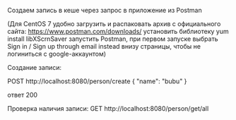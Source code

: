 Создаем запись в кеше через запрос в приложение из Postman 

(Для CentOS 7 удобно загрузить и распаковать архив с официального сайта:
https://www.postman.com/downloads/
установить библиотеку yum install libXScrnSaver
запустить Postman, при первом запуске выбрать Sign in / Sign up through email instead внизу страницы, чтобы не логиниться с google-аккаунтом)

Создание записи:

POST http://localhost:8080/person/create
{
      "name": "bubu"
}

ответ 200


Проверка наличия записи:
GET http://localhost:8080/person/get/all